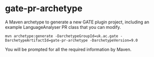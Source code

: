 # gate-pr-archetype

A Maven archetype to generate a new GATE plugin project, including an example LanguageAnalyser PR class that you can modify.

`mvn archetype:generate -DarchetypeGroupId=uk.ac.gate -DarchetypeArtifactId=gate-pr-archetype -DarchetypeVersion=9.0`

You will be prompted for all the required information by Maven.

